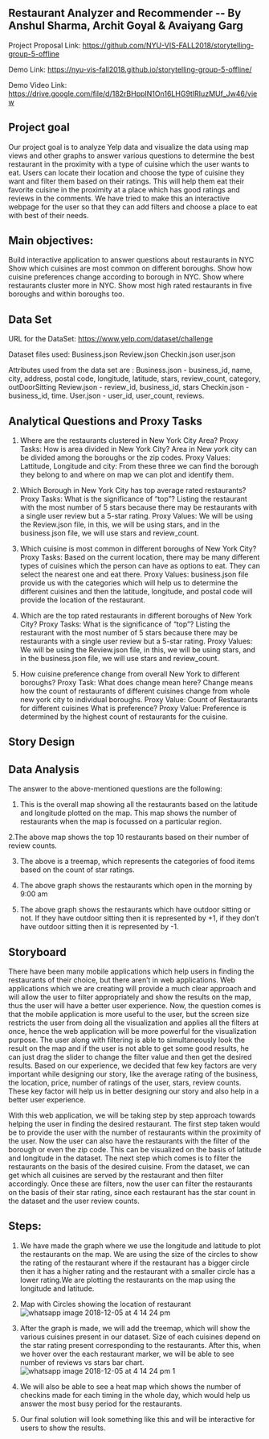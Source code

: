 ## Restaurant Analyzer and Recommender -- By Anshul Sharma, Archit Goyal & Avaiyang Garg

Project Proposal Link: https://github.com/NYU-VIS-FALL2018/storytelling-group-5-offline

Demo Link: https://nyu-vis-fall2018.github.io/storytelling-group-5-offline/

Demo Video Link: https://drive.google.com/file/d/182rBHppIN1On16LHG9tIRIuzMUf_Jw46/view

                                                             
## Project goal
Our project goal is to analyze Yelp data and visualize the data using map views and other graphs to answer various questions to determine the best restaurant in the proximity with a type of cuisine which the user wants to eat. Users can locate their location and choose the type of cuisine they want and filter them based on their ratings. This will help them eat their favorite cuisine in the proximity at a place which has good ratings and reviews in the comments. We have tried to make this an interactive webpage for the user so that they can add filters and choose a place to eat with best of their needs.

## Main objectives:

Build interactive application to answer questions about restaurants in NYC
Show which cuisines are most common on different boroughs.
Show how cuisine preferences change according to borough in NYC.
Show where restaurants cluster more in NYC.
Show most high rated restaurants in five boroughs and within boroughs too.


## Data Set

URL for the DataSet: https://www.yelp.com/dataset/challenge

Dataset files used:
Business.json
Review.json 
Checkin.json
user.json

Attributes used from the data set are :
Business.json - business_id, name, city, address, postal code, longitude, latitude, stars, review_count, category, outDoorSitting
Review.json - review_id, business_id, stars 
Checkin.json - business_id, time.
User.json - user_id, user_count, reviews.

## Analytical Questions and Proxy Tasks
	
1. Where are the restaurants clustered in New York City Area?
Proxy Tasks: 
How is area divided in New York City? Area in New york city can be divided among the boroughs or the zip codes.
Proxy Values:
Lattitude, Longitude and city: From these three we can find the borough they belong to and where on map we can plot and identify them.

2. Which Borough in New York City has top average rated restaurants? 
Proxy Tasks: 
What is the significance of “top”? Listing the restaurant with the most number of 5 stars because there may be restaurants with a single user review but a 5-star rating.
Proxy Values: 
We will be using the Review.json file, in this, we will be using stars, and in the business.json file, we will use stars and review_count.

3. Which cuisine is most common in different boroughs of New York City?
Proxy Tasks:
Based on the current location, there may be many different types of cuisines which the person can have as options to eat. They can select the nearest one and eat there.
Proxy Values: 
business.json file provide us with the categories which will help us to determine the different cuisines and then the latitude, longitude, and postal code will provide the location of the restaurant.

4. Which are the top rated restaurants in different boroughs of New York City?
	Proxy Tasks:
What is the significance of “top”? Listing the restaurant with the most number of 5 stars because there may be restaurants with a single user review but a 5-star rating.
Proxy Values: 
We will be using the Review.json file, in this, we will be using stars, and in the business.json file, we will use stars and review_count.

5. How cuisine preference change from overall New York to different boroughs?
	Proxy Task:
What does change mean here? Change means how the count of restaurants of different cuisines change from whole new york city to individual boroughs.
Proxy Value: Count of Restaurants for different cuisines
What is preference?
Proxy Value: Preference is determined by the highest count of restaurants for the cuisine.

## Story Design
## Data Analysis
The answer to the above-mentioned questions are the following:

1. This is the overall map showing all the restaurants based on the latitude and longitude plotted on the map. This map shows the number of restaurants when the map is focussed on a particular region.

2.The above map shows the top 10 restaurants based on their number of review counts. 

3. The above is a treemap, which represents the categories of food items based on the count of star ratings.

4. The above graph shows the restaurants which open in the morning by 9:00 am

5. The above graph shows the restaurants which have outdoor sitting or not. If they have outdoor sitting then it is represented by +1, if they don’t have outdoor sitting then it is represented by -1.

## Storyboard
There have been many mobile applications which help users in finding the restaurants of their choice, but there aren’t in web applications. Web applications which we are creating will provide a much clear approach and will allow the user to filter appropriately and show the results on the map, thus the user will have a better user experience. Now, the question comes is that the mobile application is more useful to the user, but the screen size restricts the user from doing all the visualization and applies all the filters at once, hence the web application will be more powerful for the visualization purpose. The user along with filtering is able to simultaneously look the result on the map and if the user is not able to get some good results, he can just drag the slider to change the filter value and then get the desired results. Based on our experience, we decided that few key factors are very important while designing our story, like the average rating of the business, the location, price, number of ratings of the user, stars, review counts. These key factor will help us in better designing our story and also help in a better user experience. 

With this web application, we will be taking step by step approach towards helping the user in finding the desired restaurant. The first step taken would be to provide the user with the number of restaurants within the proximity of the user. Now the user can also have the restaurants with the filter of the borough or even the zip code. This can be visualized on the basis of latitude and longitude in the dataset. The next step which comes is to filter the restaurants on the basis of the desired cuisine. From the dataset, we can get which all cuisines are served by the restaurant and then filter accordingly. Once these are filters, now the user can filter the restaurants on the basis of their star rating, since each restaurant has the star count in the dataset and the user review counts. 

## Steps:

1. We have made the graph where we use the longitude and latitude to plot the restaurants on the map. We are using the size of the circles to show the rating of the restaurant where if the restaurant has a bigger circle then it has a higher rating and the restaurant with a smaller circle has a lower rating.We are plotting the restaurants on the map using the longitude and latitude.
2. Map with Circles showing the location of restaurant
![whatsapp image 2018-12-05 at 4 14 24 pm](https://user-images.githubusercontent.com/32939619/49546011-45dde200-f8ad-11e8-88e3-bed24684b1fe.jpeg)

3. After the graph is made, we will add the treemap, which will show the various cuisines present in our dataset. Size of each cuisines depend on the star rating present corresponding to the restaurants. After this, when we hover over the each restaurant marker, we will be able to see number of reviews vs stars bar chart.
![whatsapp image 2018-12-05 at 4 14 24 pm 1](https://user-images.githubusercontent.com/32939619/49546010-45dde200-f8ad-11e8-93ee-a151f49ed688.jpeg)
4. We will also be able to see a heat map which shows the number of checkins made for each timing in the whole day, which would help us answer the most busy period for the restaurants.
5. Our final solution will look something like this and will be interactive for users to show the results.

